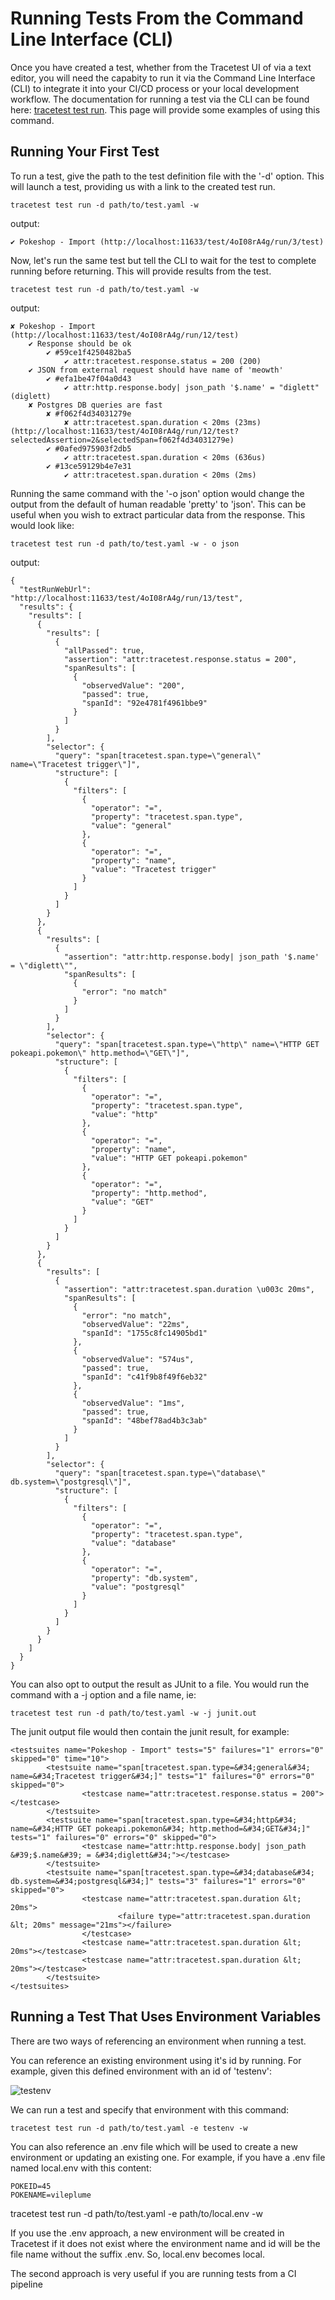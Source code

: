 # Running Tests From the Command Line Interface (CLI)
Once you have created a test, whether from the Tracetest UI of via a text editor, you will need the capabity to run it via the Command Line Interface (CLI) to integrate it into your CI/CD process or your local development workflow. The documentation for running a test via the CLI can be found here: [tracetest test run](./reference/tracetest_test_run.md). This page will provide some examples of using this command.

## Running Your First Test
To run a test, give the path to the test definition file with the '-d' option. This will launch a test, providing us with a link to the created test run.

```
tracetest test run -d path/to/test.yaml -w
```
output:
```
✔ Pokeshop - Import (http://localhost:11633/test/4oI08rA4g/run/3/test)
```

Now, let's run the same test but tell the CLI to wait for the test to complete running before returning. This will provide results from the test.
```
tracetest test run -d path/to/test.yaml -w
```
output:
```
✘ Pokeshop - Import (http://localhost:11633/test/4oI08rA4g/run/12/test)
	✔ Response should be ok
		✔ #59ce1f4250482ba5
			✔ attr:tracetest.response.status = 200 (200)
	✔ JSON from external request should have name of 'meowth'
		✔ #efa1be47f04a0d43
			✔ attr:http.response.body| json_path '$.name' = "diglett" (diglett)
	✘ Postgres DB queries are fast
		✘ #f062f4d34031279e
			✘ attr:tracetest.span.duration < 20ms (23ms) (http://localhost:11633/test/4oI08rA4g/run/12/test?selectedAssertion=2&selectedSpan=f062f4d34031279e)
		✔ #0afed975903f2db5
			✔ attr:tracetest.span.duration < 20ms (636us)
		✔ #13ce59129b4e7e31
			✔ attr:tracetest.span.duration < 20ms (2ms)
```

Running the same command with the '-o json' option would change the output from the default of human readable 'pretty' to 'json'. This can be useful when you wish to extract particular data from the response. This would look like:
```
tracetest test run -d path/to/test.yaml -w - o json
```
output:
```
{
  "testRunWebUrl": "http://localhost:11633/test/4oI08rA4g/run/13/test",
  "results": {
    "results": [
      {
        "results": [
          {
            "allPassed": true,
            "assertion": "attr:tracetest.response.status = 200",
            "spanResults": [
              {
                "observedValue": "200",
                "passed": true,
                "spanId": "92e4781f4961bbe9"
              }
            ]
          }
        ],
        "selector": {
          "query": "span[tracetest.span.type=\"general\" name=\"Tracetest trigger\"]",
          "structure": [
            {
              "filters": [
                {
                  "operator": "=",
                  "property": "tracetest.span.type",
                  "value": "general"
                },
                {
                  "operator": "=",
                  "property": "name",
                  "value": "Tracetest trigger"
                }
              ]
            }
          ]
        }
      },
      {
        "results": [
          {
            "assertion": "attr:http.response.body| json_path '$.name' = \"diglett\"",
            "spanResults": [
              {
                "error": "no match"
              }
            ]
          }
        ],
        "selector": {
          "query": "span[tracetest.span.type=\"http\" name=\"HTTP GET pokeapi.pokemon\" http.method=\"GET\"]",
          "structure": [
            {
              "filters": [
                {
                  "operator": "=",
                  "property": "tracetest.span.type",
                  "value": "http"
                },
                {
                  "operator": "=",
                  "property": "name",
                  "value": "HTTP GET pokeapi.pokemon"
                },
                {
                  "operator": "=",
                  "property": "http.method",
                  "value": "GET"
                }
              ]
            }
          ]
        }
      },
      {
        "results": [
          {
            "assertion": "attr:tracetest.span.duration \u003c 20ms",
            "spanResults": [
              {
                "error": "no match",
                "observedValue": "22ms",
                "spanId": "1755c8fc14905bd1"
              },
              {
                "observedValue": "574us",
                "passed": true,
                "spanId": "c41f9b8f49f6eb32"
              },
              {
                "observedValue": "1ms",
                "passed": true,
                "spanId": "48bef78ad4b3c3ab"
              }
            ]
          }
        ],
        "selector": {
          "query": "span[tracetest.span.type=\"database\" db.system=\"postgresql\"]",
          "structure": [
            {
              "filters": [
                {
                  "operator": "=",
                  "property": "tracetest.span.type",
                  "value": "database"
                },
                {
                  "operator": "=",
                  "property": "db.system",
                  "value": "postgresql"
                }
              ]
            }
          ]
        }
      }
    ]
  }
}
```

You can also opt to output the result as JUnit to a file. You would run the command with a -j option and a file name, ie:
```
tracetest test run -d path/to/test.yaml -w -j junit.out
```
The junit output file would then contain the junit result, for example:
```
<testsuites name="Pokeshop - Import" tests="5" failures="1" errors="0" skipped="0" time="10">
        <testsuite name="span[tracetest.span.type=&#34;general&#34; name=&#34;Tracetest trigger&#34;]" tests="1" failures="0" errors="0" skipped="0">
                <testcase name="attr:tracetest.response.status = 200"></testcase>
        </testsuite>
        <testsuite name="span[tracetest.span.type=&#34;http&#34; name=&#34;HTTP GET pokeapi.pokemon&#34; http.method=&#34;GET&#34;]" tests="1" failures="0" errors="0" skipped="0">
                <testcase name="attr:http.response.body| json_path &#39;$.name&#39; = &#34;diglett&#34;"></testcase>
        </testsuite>
        <testsuite name="span[tracetest.span.type=&#34;database&#34; db.system=&#34;postgresql&#34;]" tests="3" failures="1" errors="0" skipped="0">
                <testcase name="attr:tracetest.span.duration &lt; 20ms">
                        <failure type="attr:tracetest.span.duration &lt; 20ms" message="21ms"></failure>
                </testcase>
                <testcase name="attr:tracetest.span.duration &lt; 20ms"></testcase>
                <testcase name="attr:tracetest.span.duration &lt; 20ms"></testcase>
        </testsuite>
</testsuites>
```

## Running a Test That Uses Environment Variables

There are two ways of referencing an environment when running a test. 

You can reference an existing environment using it's id by running. For example, given this defined environment with an id of 'testenv':

![testenv](../img/show-environment-definition.png)

We can run a test and specify that environment with this command:
```
tracetest test run -d path/to/test.yaml -e testenv -w
```

You can also reference an .env file which will be used to create a new environment or updating an existing one. For example, if you have a .env file named local.env with this content:
```
POKEID=45
POKENAME=vileplume
```

tracetest test run -d path/to/test.yaml -e path/to/local.env -w

If you use the .env approach, a new environment will be created in Tracetest if it does not exist where the environment name and id will be the file name without the suffix .env. So, local.env becomes local.

The second approach is very useful if you are running tests from a CI pipeline